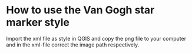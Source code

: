 # How to use the Van Gogh star marker style
Import the xml file as style in QGIS and copy the png file to your computer and in the xml-file correct the image path respectively.
